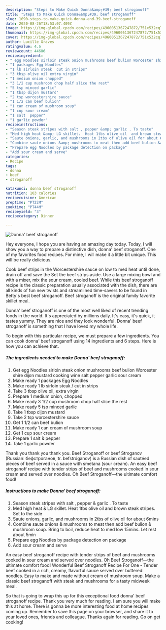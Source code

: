 ```yaml
---
description: "Steps to Make Quick Donna&amp;#39; beef stroganoff"
title: "Steps to Make Quick Donna&amp;#39; beef stroganoff"
slug: 1090-steps-to-make-quick-donna-and-39-beef-stroganoff
date: 2020-08-26T18:53:07.409Z
image: https://img-global.cpcdn.com/recipes/4960051367247872/751x532cq70/donna-beef-stroganoff-recipe-main-photo.jpg
thumbnail: https://img-global.cpcdn.com/recipes/4960051367247872/751x532cq70/donna-beef-stroganoff-recipe-main-photo.jpg
cover: https://img-global.cpcdn.com/recipes/4960051367247872/751x532cq70/donna-beef-stroganoff-recipe-main-photo.jpg
author: Lucille Graves
ratingvalue: 4.6
reviewcount: 44686
recipeingredient:
- " egg Noodles sirloin steak onion mushrooms beef bulion Worcester shire dijon mustard cooking wine salt pepper garlic sour cream"
- "1 packages Egg Noodles"
- "1 lb sirloin steak  cut in strips"
- "3 tbsp olive oil extra virgin"
- "1 medium onion chopped"
- "3 1/2 cup mushroom chop half slice the rest"
- "5 tsp minced garlic"
- "1 tbsp dijon mustard"
- "2 tsp worcestershire sauce"
- "1 1/2 can beef bulion"
- "1 can cream of mushroom soup"
- "1 cup sour cream"
- "1 salt  pepper"
- "1 garlic powder"
recipeinstructions:
- "Season steak stripes with salt , pepper &amp; garlic . To taste"
- "Med high heat &amp; LG skillet.  Heat 1tbs olive oil  and brown steak stripes. Set to the side"
- "Saute onions, garlic, and mushrooms in 2tbs of olive oil for about 6mins"
- "Combine saute onions &amp; mushrooms to meat then add beef bulion &amp; mushroom soup. Bring to boil,  reduce heat to med low 15mins. Let rest about 5min"
- "Prepare egg Noodles by package detection on package"
- "Add sour cream and serve"
categories:
- Recipe
tags:
- donna
- beef
- stroganoff

katakunci: donna beef stroganoff 
nutrition: 103 calories
recipecuisine: American
preptime: "PT22M"
cooktime: "PT44M"
recipeyield: "3"
recipecategory: Dinner

---
```



![Donna&#39; beef stroganoff](https://img-global.cpcdn.com/recipes/4960051367247872/751x532cq70/donna-beef-stroganoff-recipe-main-photo.jpg)

Hey everyone, I hope you are having an amazing day today. Today, I will show you a way to prepare a distinctive dish, donna&#39; beef stroganoff. One of my favorites food recipes. For mine, I will make it a little bit unique. This will be really delicious.

Cook beef strips in the Worcestershire sauce on low to med heat until done, drain off and save the Set the beef strips aside. Use a large mixing bowl and with a mixer, mix the sour cream, cooled beef. While this beef stroganoff recipe is the classic preparation usually associated with the dish, there are all kinds of fun new twists and streamlined time-savers to be found in Betty&#39;s best beef stroganoff. Beef stroganoff is the original family favorite skillet meal.

Donna&#39; beef stroganoff is one of the most well liked of recent trending foods in the world. It's appreciated by millions daily. It's easy, it's quick, it tastes yummy. They are nice and they look wonderful. Donna&#39; beef stroganoff is something that I have loved my whole life.


To begin with this particular recipe, we must prepare a few ingredients. You can cook donna&#39; beef stroganoff using 14 ingredients and 6 steps. Here is how you can achieve that.

<!--inarticleads1-->

##### The ingredients needed to make Donna&#39; beef stroganoff:

1. Get  egg Noodles sirloin steak onion mushrooms beef bulion Worcester shire dijon mustard cooking wine salt pepper garlic sour cream
1. Make ready 1 packages Egg Noodles
1. Make ready 1 lb sirloin steak / cut in strips
1. Take 3 tbsp olive oil, extra virgin
1. Prepare 1 medium onion, chopped
1. Make ready 3 1/2 cup mushroom chop half slice the rest
1. Make ready 5 tsp minced garlic
1. Take 1 tbsp dijon mustard
1. Take 2 tsp worcestershire sauce
1. Get 1 1/2 can beef bulion
1. Make ready 1 can cream of mushroom soup
1. Get 1 cup sour cream
1. Prepare 1 salt &amp; pepper
1. Take 1 garlic powder


Thank you thank you thank you. Beef Stroganoff or beef Stroganov (Russian: бефстроганов, tr. befstróganov) is a Russian dish of sautéed pieces of beef served in a sauce with smetana (sour cream). An easy beef stroganoff recipe with tender strips of beef and mushrooms cooked in sour cream and served over noodles. Oh Beef Stroganoff—the ultimate comfort food! 

<!--inarticleads2-->

##### Instructions to make Donna&#39; beef stroganoff:

1. Season steak stripes with salt , pepper &amp; garlic . To taste
1. Med high heat &amp; LG skillet.  Heat 1tbs olive oil  and brown steak stripes. Set to the side
1. Saute onions, garlic, and mushrooms in 2tbs of olive oil for about 6mins
1. Combine saute onions &amp; mushrooms to meat then add beef bulion &amp; mushroom soup. Bring to boil,  reduce heat to med low 15mins. Let rest about 5min
1. Prepare egg Noodles by package detection on package
1. Add sour cream and serve


An easy beef stroganoff recipe with tender strips of beef and mushrooms cooked in sour cream and served over noodles. Oh Beef Stroganoff—the ultimate comfort food! Wonderful Beef Stroganoff Recipe For One - Tender beef cooked in a rich, creamy, flavorful sauce served over buttered noodles. Easy to make and made without cream of mushroom soup. Make a classic beef stroganoff with steak and mushrooms for a tasty midweek meal. 

So that is going to wrap this up for this exceptional food donna&#39; beef stroganoff recipe. Thank you very much for reading. I am sure you will make this at home. There is gonna be more interesting food at home recipes coming up. Remember to save this page on your browser, and share it to your loved ones, friends and colleague. Thanks again for reading. Go on get cooking!

